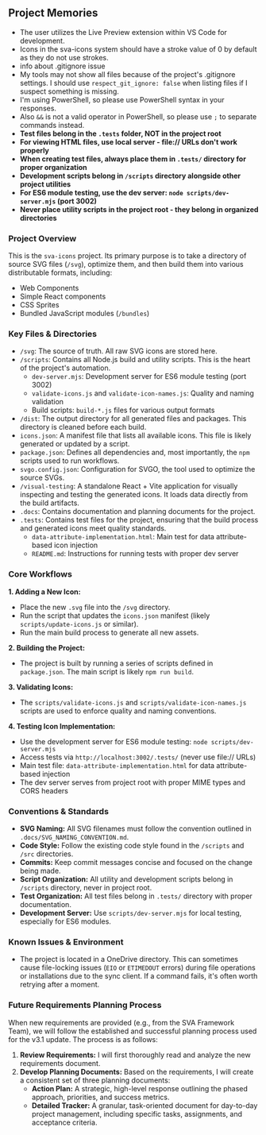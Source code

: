 ## Project Memories
- The user utilizes the Live Preview extension within VS Code for development.
- Icons in the sva-icons system should have a stroke value of 0 by default as they do not use strokes.
- info about .gitignore issue
- My tools may not show all files because of the project's .gitignore settings. I should use
`respect_git_ignore: false` when listing files if I suspect something is missing.
- I'm using PowerShell, so please use PowerShell syntax in your responses.
- Also `&&` is not a valid operator in PowerShell, so please use `;` to separate commands instead.
- **Test files belong in the `.tests` folder, NOT in the project root**
- **For viewing HTML files, use local server - file:// URLs don't work properly**
- **When creating test files, always place them in `.tests/` directory for proper organization**
- **Development scripts belong in `/scripts` directory alongside other project utilities**
- **For ES6 module testing, use the dev server: `node scripts/dev-server.mjs` (port 3002)**
- **Never place utility scripts in the project root - they belong in organized directories**

### Project Overview

This is the `sva-icons` project. Its primary purpose is to take a directory of source SVG files (`/svg`),
optimize them, and then build them into various distributable formats, including:
- Web Components
- Simple React components
- CSS Sprites
- Bundled JavaScript modules (`/bundles`)

### Key Files & Directories

-   `/svg`: The source of truth. All raw SVG icons are stored here.
-   `/scripts`: Contains all Node.js build and utility scripts. This is the heart of the project's automation.
    -   `dev-server.mjs`: Development server for ES6 module testing (port 3002)
    -   `validate-icons.js` and `validate-icon-names.js`: Quality and naming validation
    -   Build scripts: `build-*.js` files for various output formats
-   `/dist`: The output directory for all generated files and packages. This directory is cleaned before each build.
-   `icons.json`: A manifest file that lists all available icons. This file is likely generated or updated by a script.
-   `package.json`: Defines all dependencies and, most importantly, the `npm` scripts used to run workflows.
-   `svgo.config.json`: Configuration for SVGO, the tool used to optimize the source SVGs.
-   `/visual-testing`: A standalone React + Vite application for visually inspecting and testing the generated icons. It loads data directly from the build artifacts.
-   `.docs`: Contains documentation and planning documents for the project.
-   `.tests`: Contains test files for the project, ensuring that the build process and generated icons meet quality standards.
    -   `data-attribute-implementation.html`: Main test for data attribute-based icon injection
    -   `README.md`: Instructions for running tests with proper dev server

### Core Workflows

**1. Adding a New Icon:**
-   Place the new `.svg` file into the `/svg` directory.
-   Run the script that updates the `icons.json` manifest (likely `scripts/update-icons.js` or similar).
-   Run the main build process to generate all new assets.

**2. Building the Project:**
-   The project is built by running a series of scripts defined in `package.json`. The main script is likely
  `npm run build`.

**3. Validating Icons:**
-   The `scripts/validate-icons.js` and `scripts/validate-icon-names.js` scripts are used to enforce quality
  and naming conventions.

**4. Testing Icon Implementation:**
-   Use the development server for ES6 module testing: `node scripts/dev-server.mjs`
-   Access tests via `http://localhost:3002/.tests/` (never use file:// URLs)
-   Main test file: `data-attribute-implementation.html` for data attribute-based injection
-   The dev server serves from project root with proper MIME types and CORS headers

### Conventions & Standards

-   **SVG Naming:** All SVG filenames must follow the convention outlined in
`.docs/SVG_NAMING_CONVENTION.md`.
-   **Code Style:** Follow the existing code style found in the `/scripts` and `/src` directories.
-   **Commits:** Keep commit messages concise and focused on the change being made.
-   **Script Organization:** All utility and development scripts belong in `/scripts` directory, never in project root.
-   **Test Organization:** All test files belong in `.tests/` directory with proper documentation.
-   **Development Server:** Use `scripts/dev-server.mjs` for local testing, especially for ES6 modules.

### Known Issues & Environment

-   The project is located in a OneDrive directory. This can sometimes cause file-locking issues (`EIO` or
`ETIMEDOUT` errors) during file operations or installations due to the sync client. If a command fails, it's
  often worth retrying after a moment.

### **Future Requirements Planning Process**

When new requirements are provided (e.g., from the SVA Framework Team), we will follow the established and
successful planning process used for the v3.1 update. The process is as follows:

1.  **Review Requirements:** I will first thoroughly read and analyze the new requirements document.
2.  **Develop Planning Documents:** Based on the requirements, I will create a consistent set of three
planning documents:
    *   **Action Plan:** A strategic, high-level response outlining the phased approach, priorities, and
success metrics.
    *   **Detailed Tracker:** A granular, task-oriented document for day-to-day project management,
including specific tasks, assignments, and acceptance criteria.

